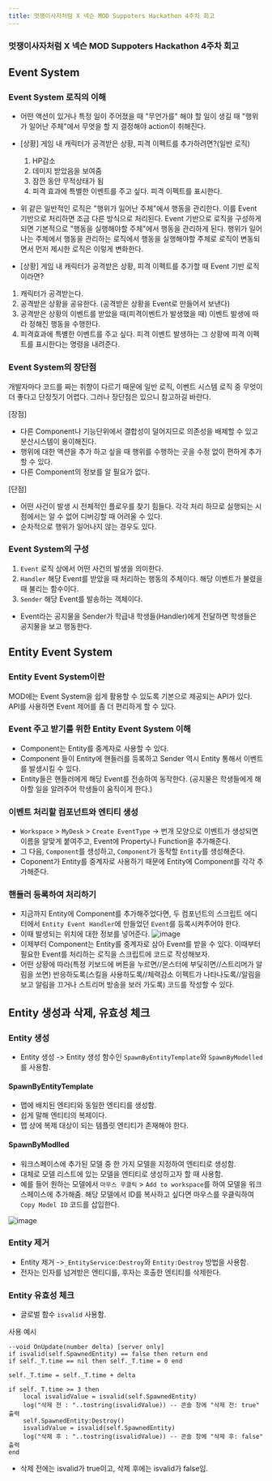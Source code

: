```yaml
---
title: 멋쟁이사자처럼 X 넥슨 MOD Suppoters Hackathon 4주차 회고
---
```


### 멋쟁이사자처럼 X 넥슨 MOD Suppoters Hackathon 4주차 회고

## Event System

### Event System 로직의 이해
- 어떤 액션이 있거나 특정 일이 주어졌을 때 "무언가를" 해야 할 일이 생길 때 "행위가 일어난 주체"에서 무엇을 할 지 결정해야 action이 취해진다.

- [상황] 게임 내 캐릭터가 공격받은 상황, 피격 이펙트를 추가하려면?(일반 로직)
  1. HP감소
  2. 데미지 받았음을 보여줌
  3. 잠깐 동안 무적상태가 됨
  4. 피격 효과에 특별한 이벤트를 주고 싶다. 피격 이펙트를 표시한다.

- 위 같은 일반적인 로직은 "행위가 일어난 주체"에서 행동을 관리한다. 이를 Event 기반으로 처리하면 조금 다른 방식으로 처리된다. Event 기반으로 로직을 구성하게 되면 기본적으로 "행동을 실행해야할 주체"에서 행동을 관리하게 된다. 행위가 일어나는 주체에서 행동을 관리하는 로직에서 행동을 실행해야할 주체로 로직이 변동되면서 먼저 제시한 로직은 이렇게 변화한다.

- [상황] 게임 내 캐릭터가 공격받은 상황, 피격 이펙트를 추가할 때 Event 기반 로직이라면?
1. 캐릭터가 공격받는다.
2. 공격받은 상황을 공유한다. (공격받은 상황을 Event로 만들어서 보낸다)
3. 공격받은 상황의 이벤트를 받았을 때(피격이벤트가 발생했을 때) 이벤트 발생에 따라 정해진 행동을 수행한다.
4. 피격효과에 특별한 이벤트를 주고 싶다. 피격 이벤트 발생하는 그 상황에 피격 이펙트를 표시한다는 명령을 내려준다.

### Event System의 장단점
개발자마다 코드를 짜는 취향이 다르기 때문에 일반 로직, 이벤트 시스템 로직 중 무엇이 더 좋다고 단정짓기 어렵다.
그러나 장단점은 있으니 참고하길 바란다.

[장점]
- 다른 Component나 기능단위에서 결합성이 덜어지므로 의존성을 배제할 수 있고 분산시스템이 용이해진다.
- 행위에 대한 액션을 추가 하고 싶을 때 행위를 수행하는 곳을 수정 없이 편하게 추가할 수 있다.
- 다른 Component의 정보를 알 필요가 없다.

[단점]
- 어떤 사건이 발생 시 전체적인 플로우를 찾기 힘들다. 각각 처리 하므로 실행되는 시점에서는 알 수 없어 디버깅할 때 어려울 수 있다.
- 순차적으로 행위가 일어나지 않는 경우도 있다.

### Event System의 구성
1. `Event` 로직 상에서 어떤 사건의 발생을 의미한다.
2. `Handler` 해당 Event를 받았을 때 처리하는 행동의 주체이다. 해당 이벤트가 불렸을 때 불리는 함수이다.
3. `Sender` 해당 Event를 발송하는 객체이다.
- Event라는 공지물을 Sender가 학급내 학생들(Handler)에게 전달하면 학생들은 공지물을 보고 행동한다.


## Entity Event System
### Entity Event System이란
MOD에는 Event System을 쉽게 활용할 수 있도록 기본으로 제공되는 API가 있다.
API를 사용하면 Event 제어를 좀 더 편리하게 할 수 있다.

### Event 주고 받기를 위한 Entity Event System 이해
- Component는 Entity를 중계자로 사용할 수 있다.
- Component 들이 Entity에 핸들러를 등록하고 Sender 역시 Entity 통해서 이벤트를 발생시킬 수 있다.
- Entity들은 핸들러에게 해당 Event를 전송하여 동작한다. (공지물은 학생들에게 해야할 일을 알려주어 학생들이 움직이게 한다.)


### 이벤트 처리할 컴포넌트와 엔티티 생성
- `Workspace` > `MyDesk` > `Create EventType` -> 번개 모양으로 이벤트가 생성되면 이름을 알맞게 붙여주고, Event에 Property나 Function을 추가해준다.
- 그 다음, `Component`를 생성하고, `Component`가 동작할 `Entity`를 생성해준다.
- Coponent가 Entity를 중계자로 사용하기 때문에 Entity에 Component를 각각 추가해준다.

### 핸들러 등록하여 처리하기
- 지금까지 Entity에 Component를 추가해주었다면, 두 컴포넌트의 스크립트 에디터에서 `Entity Event Handler`에 만들었던 `Event`를 등록시켜주어야 한다.
- 이때 발생되는 위치에 대한 정보를 넣어준다.
![image](https://user-images.githubusercontent.com/81297662/171092558-9cb8454f-8de1-42ad-bafa-8d36d4d0484c.png)
- 이제부터 Component는 Entity를 중계자로 삼아 Event를 받을 수 있다. 이때부터 필요한 Event를 처리하는 로직을 스크립트에 코드로 작성해보자.
- 어떤 상황에 따라(특정 키보드에 버튼을 누르면//몬스터에 부딫히면//스트리머가 알림을 쏘면) 반응하도록(스킬을 사용하도록//체력감소 이펙트가 나타나도록//알림을 보고 알림을 끄거나 스트리머 방송을 보러 가도록) 코드를 작성할 수 있다.

## Entity 생성과 삭제, 유효성 체크
### Entity 생성
- Entity 생성 -> Entity 생성 함수인 `SpawnByEntityTemplate`와 `SpawnByModelled`를 사용함.

#### SpawnByEntityTemplate
- 맵에 배치된 엔티티와 동일한 엔티티를 생성함.
- 쉽게 말해 엔티티의 복제이다.
- 맵 상에 복제 대상이 되는 템플릿 엔티티가 존재해야 한다.

#### SpawnByModlled
- 워크스페이스에 추가된 모델 중 한 가지 모델을 지정하여 엔티티로 생성함.
- 대체로 모델 리스트에 있는 모델을 엔티티로 생성하고자 할 때 사용함.
- 예를 들어 원하는 모델에서 `마우스 우클릭` > `Add to workspace`를 하여 모델을 워크스페이스에 추가해줌. 해당 모델에서 ID를 복사하고 싶다면 마우스를 우클릭하여 `Copy Model ID` 코드를 삽입한다.

![image](https://user-images.githubusercontent.com/81297662/171094308-523e4ea2-035d-426c-bf52-bc5a6b47c303.png)

### Entity 제거
- Entity 제거 ->`_EntityService:Destroy`와 `Entity:Destroy` 방법을 사용함.
- 전자는 인자를 넘겨받은 엔티디를, 후자는 호출한 엔티티를 삭제한다.


### Entity 유효성 체크
- 글로벌 함수 `isvalid` 사용함.

사용 예시
```
--void OnUpdate(number delta) [server only]
if isvalid(self.SpawnedEntity) == false then return end
if self._T.time == nil then self._T.time = 0 end

self._T.time = self._T.time + delta

if self._T.time >= 3 then
    local isvalidValue = isvalid(self.SpawnedEntity)
    log("삭제 전 : "..tostring(isvalidValue)) -- 콘솔 창에 "삭제 전: true" 출력
    self.SpawnedEntity:Destroy()
    isvalidValue = isvalid(self.SpawnedEntity)
    log("삭제 후 : "..tostring(isvalidValue)) -- 콘솔 창에 "삭제 후: false" 출력
end
```
- 삭제 전에는 isvalid가 true이고, 삭제 후에는 isvalid가 false임.

<ins class="kakao_ad_area" style="display:none;" 
 data-ad-unit    = "DAN-MfiSczU2oWdZ1btU" 
 data-ad-width   = "320" 
 data-ad-height  = "50"></ins> 
<script type="text/javascript" src="//t1.daumcdn.net/kas/static/ba.min.js" async></script>